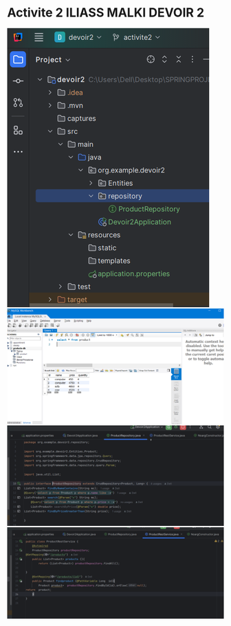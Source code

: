 <h1> Activite 2 ILIASS MALKI DEVOIR 2</h1>
<img src="captures/1.PNG">
<img src="captures/2.PNG">
<img src="captures/3.PNG">
<img src="captures/4.PNG">